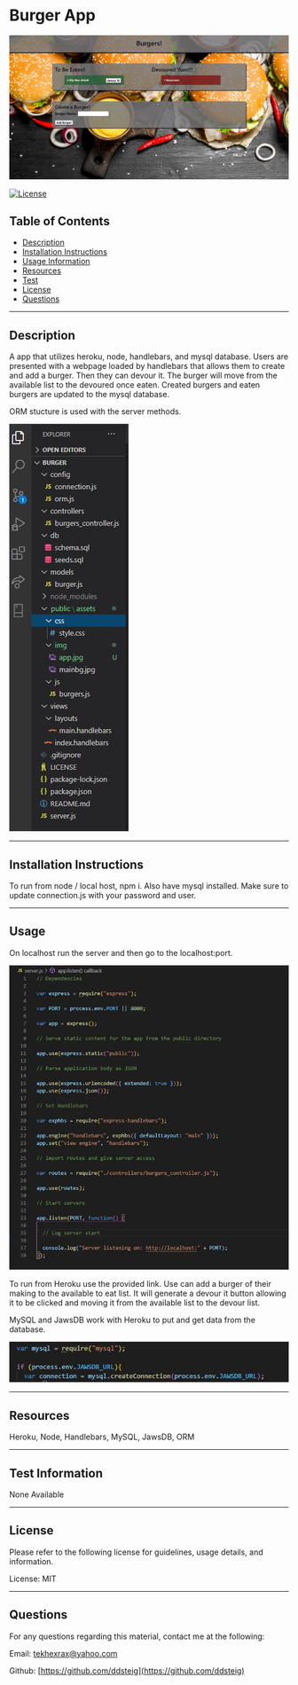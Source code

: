 
  
  # Burger App

  ![Burger App](./public/assets/img/app.jpg)

  [![License](https://img.shields.io/badge/License-MIT-blue.svg)](https://opensource.org/licenses/MIT)

  ## Table of Contents
  - [Description](#description)
  - [Installation Instructions](#install)
  - [Usage Information](#usage)
  - [Resources](#resources)
  - [Test](#test)
  - [License](#license)
  - [Questions](#questions)
  
  <hr>
  
  ## Description <a name="description"></a>
  
  A app that utilizes heroku, node, handlebars, and mysql database. Users are presented with a webpage loaded by handlebars that allows them to create and add a burger. Then they can devour it. The burger will move from the available list to the devoured once eaten. Created burgers and eaten burgers are updated to the mysql database.

  ORM stucture is used with the server methods.

  ![Folder Structure](./public/assets/img/structure.jpg)
  
  <hr>
  
  ## Installation Instructions <a name="install"></a>
  
  To run from node / local host, npm i. Also have mysql installed. Make sure to update connection.js with your password and user.
  
  <hr>
  
  ## Usage <a name="usage"></a>
  
  On localhost run the server and then go to the localhost:port.

  ![Server](./public/assets/img/server.jpg)
  
  To run from Heroku use the provided link.
  Use can add a burger of their making to the available to eat list. It will generate a devour it button allowing it to be clicked and moving it from the available list to the devour list.

  MySQL and JawsDB work with Heroku to put and get data from the database.

  ![JawsDB](./public/assets/img/jawsdb.jpg)
  
  <hr>
  
  ## Resources <a name="resources"></a>
  
  Heroku, Node, Handlebars, MySQL, JawsDB, ORM
  
  <hr>
  
  ## Test Information <a name="test"></a>
  
  None Available
  
  <hr>
  
  ## License <a name="license"></a>
  
  Please refer to the following license for guidelines, usage details, and information.
  
  License: MIT
  
  <hr>
  
  ## Questions <a name="questions"></a>
  
  For any questions regarding this material, contact me at the following:
  
  Email: tekhexrax@yahoo.com
  
  Github: [https://github.com/ddsteig](https://github.com/ddsteig)
  
  